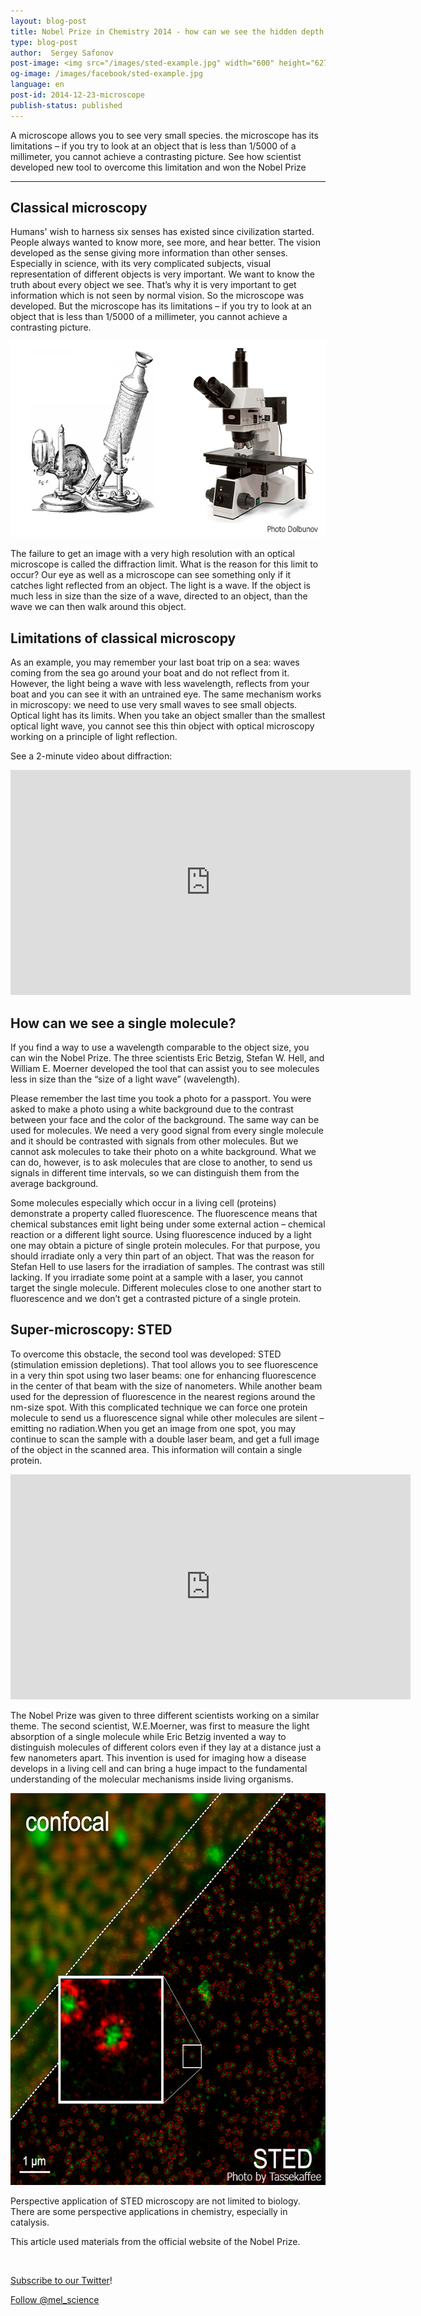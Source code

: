 ```yaml
---
layout: blog-post
title: Nobel Prize in Chemistry 2014 - how can we see the hidden depth with an optical microscope? 
type: blog-post
author:  Sergey Safonov
post-image: <img src="/images/sted-example.jpg" width="600" height="627" alt="sted">
og-image: /images/facebook/sted-example.jpg
language: en
post-id: 2014-12-23-microscope
publish-status: published
---
```

A microscope allows you to see very small species. the microscope has its limitations – if you try to look at an object that is less than 1/5000 of a millimeter, you cannot achieve a contrasting picture. See how scientist developed new tool to overcome this limitation and won the Nobel Prize
<!-- more -->

---

## Classical microscopy

Humans' wish to harness six senses has existed since civilization started. People always wanted to know more, see more, and hear better. The vision developed as the sense giving more information than other senses. Especially in science, with its very complicated subjects, visual representation of different objects is very important. We want to know the truth about every object we see. That’s why it is very important to get information which is not seen by normal vision. So the microscope was developed. But the microscope has its limitations – if you try to look at an object that is less than 1/5000 of a millimeter, you cannot achieve a contrasting picture. 

<img src="/images/microscope-ages.jpg" width="600" height="314" alt="microscopes">

The failure to get an image with a very high resolution with an optical microscope is called the diffraction limit. What is the reason for this limit to occur? 
Our eye as well as a microscope can see something only if it catches light reflected from an object. The light is a wave. If the object is much less in size than the size of a wave, directed to an object, than the wave we can then walk around this object. 

## Limitations of classical microscopy 

As an example, you may remember your last boat trip on a sea: waves coming from the sea go around your boat and do not reflect from it. However, the light being a wave with less wavelength, reflects from your boat and you can see it with an untrained eye. The same mechanism works in microscopy: we need to use very small waves to see small objects. Optical light has its limits. When you take an object smaller than the smallest optical light wave, you cannot see this thin object with optical microscopy working on a principle of light reflection. 

See a 2-minute video about diffraction:

<iframe width="640" height="360" src="http://www.youtube.com/embed/-mNQW5OShMA?rel=0" frameborder="0" allowfullscreen></iframe>
<br>

## How can we see a single molecule?

If you find a way to use a wavelength comparable to the object size, you can win the Nobel Prize. 
The three scientists Eric Betzig, Stefan W. Hell, and William E. Moerner developed the tool that can assist you to see molecules less in size than the “size of a light wave” (wavelength).

Please remember the last time you took a photo for a passport. You were asked to make a photo using a white background due to the contrast between your face and the color of the background. The same way can be used for molecules. We need a very good signal from every single molecule and it should be contrasted with signals from other molecules. But we cannot ask molecules to take their photo on a white background. What we can do, however, is to ask molecules that are close to another, to send us signals in different time intervals, so we can distinguish them from the average background. 

Some molecules especially which occur in a living cell (proteins) demonstrate a property called fluorescence. The fluorescence means that chemical substances emit light being under some external action – chemical reaction or a different light source. Using fluorescence induced by a light one may obtain a picture of single protein molecules. For that purpose, you should irradiate only a very thin part of an object. That was the reason for Stefan Hell to use lasers for the irradiation of samples. The contrast was still lacking. If you irradiate some point at a sample with a laser, you cannot target the single molecule. Different molecules close to one another start to fluorescence and we don’t get a contrasted picture of a single protein. 

## Super-microscopy: STED

To overcome this obstacle, the second tool was developed: STED (stimulation emission depletions). That tool allows you to see fluorescence in a very thin spot using two laser beams: one for enhancing fluorescence in the center of that beam with the size of nanometers. While another beam used for the depression of fluorescence in the nearest regions around the nm-size spot. With this complicated technique we can force one protein molecule to send us a fluorescence signal while other molecules are silent – emitting no radiation.When you get an image from one spot, you may continue to scan the sample with a double laser beam, and get a full image of the object in the scanned area. This information will contain a single protein. 

<iframe width="640" height="360" src="http://www.youtube.com/embed/nFaGOEbBkyk?rel=0" frameborder="0" allowfullscreen></iframe>
<br>

The Nobel Prize was given to three different scientists working on a similar theme. The second scientist, W.E.Moerner, was first to measure the light absorption of a single molecule while Eric Betzig invented a way to distinguish molecules of different colors even if they lay at a distance just a few nanometers apart. 
This invention is used for imaging how a disease develops in a living cell and can bring a huge impact to the fundamental understanding of the molecular mechanisms inside living organisms. 

<img src="/images/sted-example.jpg" width="600" height="627" alt="sted">

Perspective application of STED microscopy are not limited to biology. There are some perspective applications in chemistry, especially in catalysis. 

This article used materials from the official website of the Nobel Prize.




<br/>

<a href="https://twitter.com/mel_science">Subscribe to our Twitter</a>!

<!-- Begin Twitter follow -->
<a href="https://twitter.com/mel_science" class="twitter-follow-button" data-show-count="false" data-size="large">Follow @mel_science</a>
<script>!function(d,s,id){var js,fjs=d.getElementsByTagName(s)[0],p=/^http:/.test(d.location)?'http':'https';if(!d.getElementById(id)){js=d.createElement(s);js.id=id;js.src=p+'://platform.twitter.com/widgets.js';fjs.parentNode.insertBefore(js,fjs);}}(document, 'script', 'twitter-wjs');</script>
<!-- End Twitter follow -->
